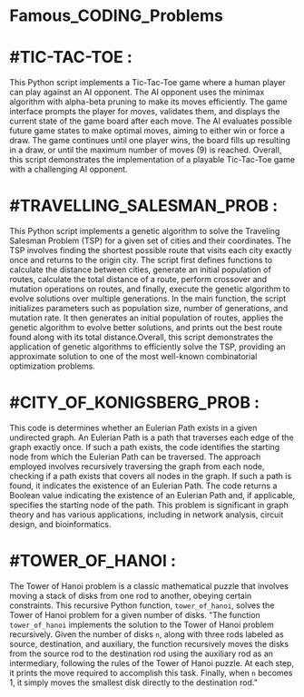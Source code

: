 # Famous_CODING_Problems

#TIC-TAC-TOE :
=
This Python script implements a Tic-Tac-Toe game where a human player can play against an AI opponent. The AI opponent uses the minimax algorithm with alpha-beta pruning to make its moves efficiently. The game interface prompts the player for moves, validates them, and displays the current state of the game board after each move. The AI evaluates possible future game states to make optimal moves, aiming to either win or force a draw. The game continues until one player wins, the board fills up resulting in a draw, or until the maximum number of moves (9) is reached. Overall, this script demonstrates the implementation of a playable Tic-Tac-Toe game with a challenging AI opponent.

#TRAVELLING_SALESMAN_PROB :
=
This Python script implements a genetic algorithm to solve the Traveling Salesman Problem (TSP) for a given set of cities and their coordinates. The TSP involves finding the shortest possible route that visits each city exactly once and returns to the origin city. The script first defines functions to calculate the distance between cities, generate an initial population of routes, calculate the total distance of a route, perform crossover and mutation operations on routes, and finally, execute the genetic algorithm to evolve solutions over multiple generations.
In the main function, the script initializes parameters such as population size, number of generations, and mutation rate. It then generates an initial population of routes, applies the genetic algorithm to evolve better solutions, and prints out the best route found along with its total distance.Overall, this script demonstrates the application of genetic algorithms to efficiently solve the TSP, providing an approximate solution to one of the most well-known combinatorial optimization problems.

#CITY_OF_KONIGSBERG_PROB :
=
This code is determines whether an Eulerian Path exists in a given undirected graph. An Eulerian Path is a path that traverses each edge of the graph exactly once. If such a path exists, the code identifies the starting node from which the Eulerian Path can be traversed. The approach employed involves recursively traversing the graph from each node, checking if a path exists that covers all nodes in the graph. If such a path is found, it indicates the existence of an Eulerian Path. The code returns a Boolean value indicating the existence of an Eulerian Path and, if applicable, specifies the starting node of the path. This problem is significant in graph theory and has various applications, including in network analysis, circuit design, and bioinformatics.

#TOWER_OF_HANOI : 
=
The Tower of Hanoi problem is a classic mathematical puzzle that involves moving a stack of disks from one rod to another, obeying certain constraints. This recursive Python function, `tower_of_hanoi`, solves the Tower of Hanoi problem for a given number of disks.
"The function `tower_of_hanoi` implements the solution to the Tower of Hanoi problem recursively. Given the number of disks `n`, along with three rods labeled as source, destination, and auxiliary, the function recursively moves the disks from the source rod to the destination rod using the auxiliary rod as an intermediary, following the rules of the Tower of Hanoi puzzle. At each step, it prints the move required to accomplish this task. Finally, when `n` becomes 1, it simply moves the smallest disk directly to the destination rod."
